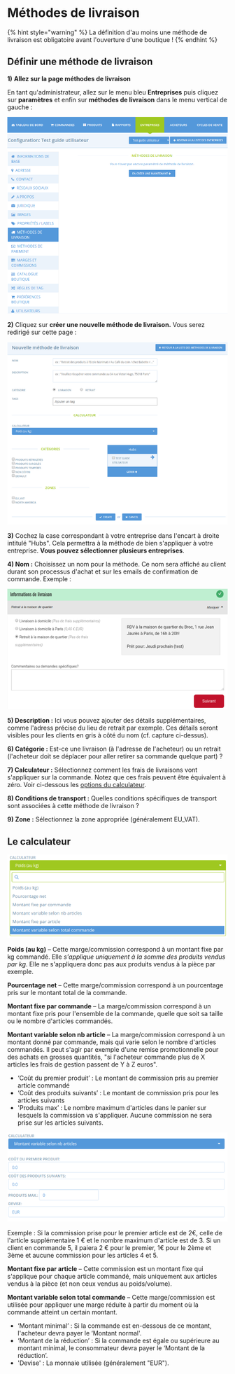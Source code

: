 # Méthodes de livraison

{% hint style="warning" %}
La définition d'au moins une méthode de livraison est obligatoire avant l'ouverture d'une boutique !
{% endhint %}

## Définir une méthode de livraison

**1)** **Allez sur la page méthodes de livraison**

En tant qu'administrateur, allez sur le menu bleu **Entreprises** puis cliquez sur **paramètres** et enfin sur **méthodes de livraison** dans le menu vertical de gauche :

![](<../../.gitbook/assets/image (73) (1).png>)

**2)** Cliquez sur **créer une nouvelle méthode de livraison.** Vous serez redirigé sur cette page :&#x20;

![](<../../.gitbook/assets/image (51) (1) (1).png>)

**3)** Cochez la case correspondant à votre entreprise dans l'encart à droite intitulé "Hubs". Cela permettra à la méthode de bien s'appliquer à votre entreprise. **Vous pouvez sélectionner plusieurs entreprises**.

**4) Nom :** Choisissez un nom pour la méthode. Ce nom sera affiché au client durant son processus d'achat et sur les emails de confirmation de commande. Exemple :&#x20;

![](<../../.gitbook/assets/image (61) (1) (1).png>)

**5) Description :** Ici vous pouvez ajouter des détails supplémentaires, comme l'adress précise du lieu de retrait par exemple. Ces détails seront visibles pour les clients en gris à côté du nom (cf. capture ci-dessus).

**6) Catégorie :** Est-ce une livraison (à l'adresse de l'acheteur) ou un retrait (l'acheteur doit se déplacer pour aller retirer sa commande quelque part) ?

**7) Calculateur :** Sélectionnez comment les frais de livraisons vont s'appliquer sur la commande. Notez que ces frais peuvent être équivalent à zéro. Voir ci-dessous les [options du calculateur](broken-reference).

**8) Conditions de transport :** Quelles conditions spécifiques de transport sont associées à cette méthode de livraison ?

**9) Zone :** Sélectionnez la zone appropriée (généralement EU\_VAT).



## Le calculateur

![](<../../.gitbook/assets/image (55) (1) (1).png>)

**Poids (au kg)** – Cette marge/commission correspond à un montant fixe par kg commandé. Elle _s'applique uniquement à la somme des produits vendus par kg_. Elle ne s'appliquera donc pas aux produits vendus à la pièce par exemple.

**Pourcentage net** – Cette marge/commission correspond à un pourcentage pris sur le montant total de la commande.

**Montant fixe par commande** – La marge/commission correspond à un montant fixe pris pour l'ensemble de la commande, quelle que soit sa taille ou le nombre d'articles commandés.

**Montant variable selon nb article** – La marge/commission correspond à un montant donné par commande, mais qui varie selon le nombre d'articles commandés. Il peut s'agir par exemple d'une remise promotionnelle pour des achats en grosses quantités, "si l'acheteur commande plus de X articles les frais de gestion passent de Y à Z euros".

* ‘Coût du premier produit’ : Le montant de commission pris au premier article commandé
* ‘Coût des produits suivants’ : Le montant de commission pris pour les articles suivants
* 'Produits max’ : Le nombre maximum d'articles dans le panier sur lesquels la commission va s'appliquer. Aucune commission ne sera prise sur les articles suivants.

![](<../../.gitbook/assets/image (71) (1) (1).png>)

Exemple : Si la commission prise pour le premier article est de 2€, celle de l'article supplémentaire 1 € et le nombre maximum d'article est de 3. Si un client en commande 5, il paiera 2 € pour le premier, 1€ pour le 2ème et 3ème et aucune commission pour les articles 4 et 5.

**Montant fixe par article** – Cette commission est un montant fixe qui s'applique pour chaque article commandé, mais uniquement aux articles vendus à la pièce (et non ceux vendus au poids/volume).

**Montant variable selon total commande** – Cette marge/commission est utilisée pour appliquer une marge réduite à partir du moment où la commande atteint un certain montant.

* ‘Montant minimal’ : Si la commande est en-dessous de ce montant, l'acheteur devra payer le ‘Montant normal'.
* ‘Montant de la réduction’ : Si la commande est égale ou supérieure au montant minimal, le consommateur devra payer le ‘Montant de la réduction’.
* 'Devise' : La monnaie utilisée (généralement "EUR").
